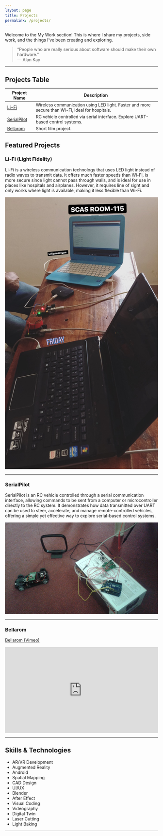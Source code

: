 ```yaml
---
layout: page
title: Projects
permalink: /projects/
---
```



Welcome to the My Work section! This is where I share my projects, side work, and the things I’ve been creating and exploring.


> “People who are really serious about software should make their own hardware.”  
> — Alan Kay

---


## Projects Table

| Project Name   | Description                                                                                       |
|---------------|---------------------------------------------------------------------------------------------------|
| [Li-Fi](#li-fi-light-fidelity)         | Wireless communication using LED light. Faster and more secure than Wi-Fi, ideal for hospitals.   |
| [SerialPilot](#serialpilot)   | RC vehicle controlled via serial interface. Explore UART-based control systems.                   |
| [Bellarom](#bellarom)      | Short film project.                                                                               |



## Featured Projects

### Li-Fi (Light Fidelity)
Li-Fi is a wireless communication technology that uses LED light instead of radio waves to transmit data. It offers much faster speeds than Wi-Fi, is more secure since light cannot pass through walls, and is ideal for use in places like hospitals and airplanes. However, it requires line of sight and only works where light is available, making it less flexible than Wi-Fi.


<img src="/assets/img/projects/users_cmgb13uge00w9sj014jrv7djf_LgY4emHp2qN9n1tw-IMG_0485.jpg" alt="Li-Fi Project" class="bento-project-img" />

---

### SerialPilot
SerialPilot is an RC vehicle controlled through a serial communication interface, allowing commands to be sent from a computer or microcontroller directly to the RC system. It demonstrates how data transmitted over UART can be used to steer, accelerate, and manage remote-controlled vehicles, offering a simple yet effective way to explore serial-based control systems.


<img src="/assets/img/projects/users_cmgb13uge00w9sj014jrv7djf_PMJ2hgmSpPle8FiQ-20150929_133900.jpg" alt="SerialPilot" class="bento-project-img" />

---

### Bellarom

[Bellarom (Vimeo)](https://vimeo.com/1035192003/287bfb8b74)

<div style="position: relative; padding-bottom: 56.25%; height: 0; overflow: hidden; max-width: 100%; height: auto;">
	<iframe src="https://player.vimeo.com/video/1035192003?h=287bfb8b74" style="position: absolute; top:0; left: 0; width: 100%; height: 100%;" frameborder="0" allow="autoplay; fullscreen; picture-in-picture" allowfullscreen></iframe>
</div>

---

## Skills & Technologies

- AR/VR Development
- Augmented Reality
- Android
- Spatial Mapping
- CAD Design
- UI/UX
- Blender
- After Effect
- Visual Coding
- Videography
- Digital Twin
- Laser Cutting
- Light Baking

---



